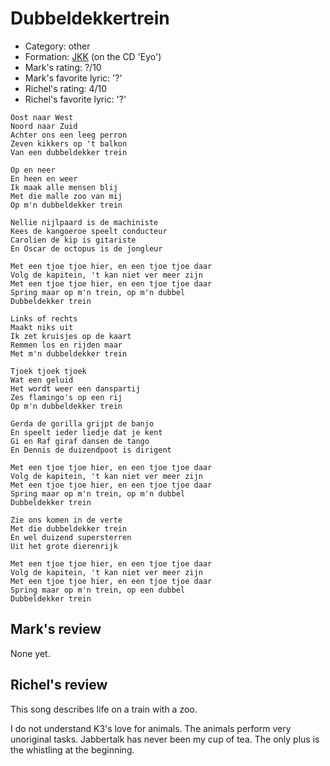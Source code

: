 # Dubbeldekkertrein

 * Category: other
 * Formation: [JKK](Jkk.md) (on the CD 'Eyo')
 * Mark's rating: ?/10
 * Mark's favorite lyric: '?'
 * Richel's rating: 4/10
 * Richel's favorite lyric: '?'

```
Oost naar West
Noord naar Zuid
Achter ons een leeg perron
Zeven kikkers op 't balkon
Van een dubbeldekker trein

Op en neer
En heen en weer
Ik maak alle mensen blij
Met die malle zoo van mij
Op m'n dubbeldekker trein

Nellie nijlpaard is de machiniste
Kees de kangoeroe speelt conducteur
Carolien de kip is gitariste
En Oscar de octopus is de jongleur

Met een tjoe tjoe hier, en een tjoe tjoe daar
Volg de kapitein, 't kan niet ver meer zijn
Met een tjoe tjoe hier, en een tjoe tjoe daar
Spring maar op m'n trein, op m'n dubbel
Dubbeldekker trein

Links of rechts
Maakt niks uit
Ik zet kruisjes op de kaart
Remmen los en rijden maar
Met m'n dubbeldekker trein

Tjoek tjoek tjoek
Wat een geluid
Het wordt weer een danspartij
Zes flamingo's op een rij
Op m'n dubbeldekker trein

Gerda de gorilla grijpt de banjo
En speelt ieder liedje dat je kent
Gi en Raf giraf dansen de tango
En Dennis de duizendpoot is dirigent

Met een tjoe tjoe hier, en een tjoe tjoe daar
Volg de kapitein, 't kan niet ver meer zijn
Met een tjoe tjoe hier, en een tjoe tjoe daar
Spring maar op m'n trein, op m'n dubbel
Dubbeldekker trein

Zie ons komen in de verte
Met die dubbeldekker trein
En wel duizend supersterren
Uit het grote dierenrijk

Met een tjoe tjoe hier, en een tjoe tjoe daar
Volg de kapitein, 't kan niet ver meer zijn
Met een tjoe tjoe hier, en een tjoe tjoe daar
Spring maar op m'n trein, op een dubbel
Dubbeldekker trein
```

## Mark's review

None yet.

## Richel's review

This song describes life on a train with a zoo.

I do not understand K3's love for animals. The animals perform very unoriginal tasks.
Jabbertalk has never been my cup of tea. The only plus is the whistling at the beginning.
